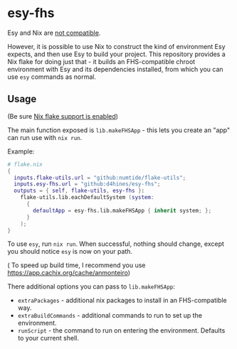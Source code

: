 # esy-fhs

Esy and Nix are [not compatible](https://github.com/esy/esy/issues/972).

However, it is possible to use Nix to construct the kind of environment Esy
expects, and then use Esy to build your project. This repository provides a Nix
flake for doing just that - it builds an FHS-compatible chroot environment with
Esy and its dependencies installed, from which you can use `esy` commands as
normal.

## Usage

(Be sure
[Nix flake support is enabled](https://nixos.wiki/wiki/Flakes#Installing_flakes))

The main function exposed is `lib.makeFHSApp` - this lets you create an "app"
can run use with `nix run`.

Example:

```nix
# flake.nix
{
  inputs.flake-utils.url = "github:numtide/flake-utils";
  inputs.esy-fhs.url = "github:d4hines/esy-fhs";
  outputs = { self, flake-utils, esy-fhs }:
    flake-utils.lib.eachDefaultSystem (system:
      {
        defaultApp = esy-fhs.lib.makeFHSApp { inherit system; };
      }
    );
}
```

To use `esy`, run `nix run`. When successful, nothing should change, except you
should notice `esy` is now on your path.

( To speed up build time, I recommend you use https://app.cachix.org/cache/anmonteiro)

There additional options you can pass to `lib.makeFHSApp`:

- `extraPackages` - additional nix packages to install in an FHS-compatible way.
- `extraBuildCommands` - additional commands to run to set up the environment.
- `runScript` - the command to run on entering the environment. Defaults to your
  current shell.
